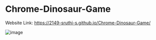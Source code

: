 # Chrome-Dinosaur-Game

Website Link: https://2149-sruthi-s.github.io/Chrome-Dinosaur-Game/

![image](https://github.com/2149-SRUTHI-S/Chrome-Dinosaur-Game/assets/129876043/47e0f8a9-fab8-4f1c-ab6e-73d36f813673)
